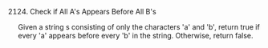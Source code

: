 2124. Check if All A's Appears Before All B's

Given a string s consisting of only the characters 'a' and 'b', return true if every 'a' appears before every 'b' in the string. Otherwise, return false.

